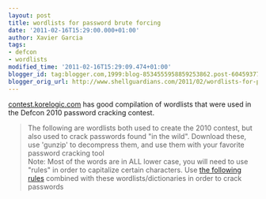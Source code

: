 ```yaml
---
layout: post
title: wordlists for password brute forcing
date: '2011-02-16T15:29:00.000+01:00'
author: Xavier Garcia
tags:
- defcon
- wordlists
modified_time: '2011-02-16T15:29:09.474+01:00'
blogger_id: tag:blogger.com,1999:blog-8534555958859253862.post-6045937709212349696
blogger_orig_url: http://www.shellguardians.com/2011/02/wordlists-for-password-brute-forcing.html
---
```

[contest.korelogic.com](http://contest.korelogic.com/wordlists.html) has good compilation of wordlists that were used in the Defcon 2010 password cracking contest.  
  
  

> The following are wordlists both used to create the 2010 contest, but also used to crack passwords found "in the wild". Download these, use 'gunzip' to decompress them, and use them with your favorite password cracking tool  
> Note: Most of the words are in ALL lower case, you will need to use "rules" in order to capitalize certain characters. Use [the following rules](http://contest.korelogic.com/rules.html) combined with these wordlists/dictionaries in order to crack passwords
